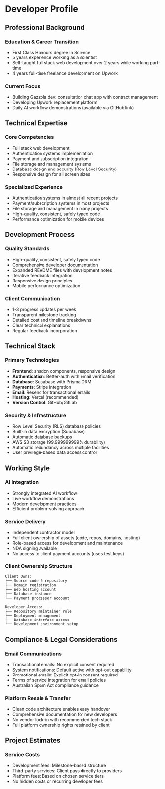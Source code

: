 # Developer Profile

## Professional Background

### Education & Career Transition

- First Class Honours degree in Science
- 5 years experience working as a scientist
- Self-taught full stack web development over 2 years while working part-time
- 4 years full-time freelance development on Upwork

### Current Focus

- Building Gazzola.dev: consultation chat app with contract management
- Developing Upwork replacement platform
- Daily AI workflow demonstrations (available via GitHub link)

## Technical Expertise

### Core Competencies

- Full stack web development
- Authentication systems implementation
- Payment and subscription integration
- File storage and management systems
- Database design and security (Row Level Security)
- Responsive design for all screen sizes

### Specialized Experience

- Authentication systems in almost all recent projects
- Payment/subscription systems in most projects
- File storage and management in many projects
- High-quality, consistent, safely typed code
- Performance optimization for mobile devices

## Development Process

### Quality Standards

- High-quality, consistent, safely typed code
- Comprehensive developer documentation
- Expanded README files with development notes
- Iterative feedback integration
- Responsive design principles
- Mobile performance optimization

### Client Communication

- 1-3 progress updates per week
- Transparent milestone tracking
- Detailed cost and timeline breakdowns
- Clear technical explanations
- Regular feedback incorporation

## Technical Stack

### Primary Technologies

- **Frontend**: shadcn components, responsive design
- **Authentication**: Better-auth with email verification
- **Database**: Supabase with Prisma ORM
- **Payments**: Stripe integration
- **Email**: Resend for transactional emails
- **Hosting**: Vercel (recommended)
- **Version Control**: GitHub/GitLab

### Security & Infrastructure

- Row Level Security (RLS) database policies
- Built-in data encryption (Supabase)
- Automatic database backups
- AWS S3 storage (99.999999999% durability)
- Automatic redundancy across multiple facilities
- User privilege-based data access control

## Working Style

### AI Integration

- Strongly integrated AI workflow
- Live workflow demonstrations
- Modern development practices
- Efficient problem-solving approach

### Service Delivery

- Independent contractor model
- Full client ownership of assets (code, repos, domains, hosting)
- Role-based access for development and maintenance
- NDA signing available
- No access to client payment accounts (uses test keys)

### Client Ownership Structure

```
Client Owns:
├── Source code & repository
├── Domain registration
├── Web hosting account
├── Database instance
└── Payment processor account

Developer Access:
├── Repository maintainer role
├── Deployment management
├── Database interface access
└── Development environment setup
```

## Compliance & Legal Considerations

### Email Communications

- Transactional emails: No explicit consent required
- System notifications: Default active with opt-out capability
- Promotional emails: Explicit opt-in consent required
- Terms of service integration for email policies
- Australian Spam Act compliance guidance

### Platform Resale & Transfer

- Clean code architecture enables easy handover
- Comprehensive documentation for new developers
- No vendor lock-in with recommended tech stack
- Full platform ownership rights retained by client

## Project Estimates

### Service Costs

- Development fees: Milestone-based structure
- Third-party services: Client pays directly to providers
- Platform fees: Based on chosen service tiers
- No hidden costs or recurring developer fees
